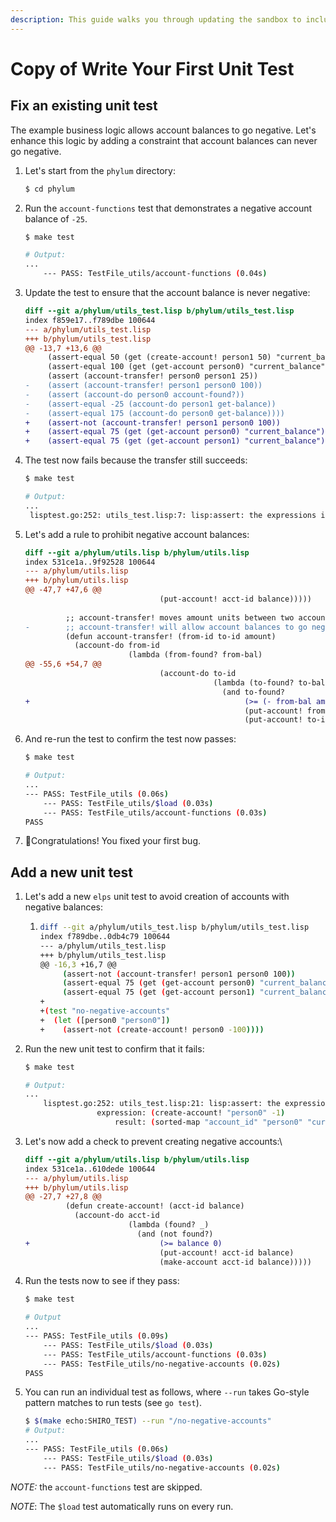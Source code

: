 ```yaml
---
description: This guide walks you through updating the sandbox to include unit tests.
---
```


# Copy of Write Your First Unit Test

## **Fix an existing unit test**

The example business logic allows account balances to go negative. Let's enhance this logic by adding a constraint that account balances can never go negative.

1.  Let's start from the `phylum` directory:

    ```bash
    $ cd phylum
    ```
2.  Run the `account-functions` test that demonstrates a negative account balance of `-25`.

    ```bash
    $ make test

    # Output:
    ...
        --- PASS: TestFile_utils/account-functions (0.04s)
    ```
3.  Update the test to ensure that the account balance is never negative:

    ```diff
    diff --git a/phylum/utils_test.lisp b/phylum/utils_test.lisp
    index f859e17..f789dbe 100644
    --- a/phylum/utils_test.lisp
    +++ b/phylum/utils_test.lisp
    @@ -13,7 +13,6 @@
         (assert-equal 50 (get (create-account! person1 50) "current_balance"))
         (assert-equal 100 (get (get-account person0) "current_balance"))
         (assert (account-transfer! person0 person1 25))
    -    (assert (account-transfer! person1 person0 100))
    -    (assert (account-do person0 account-found?))
    -    (assert-equal -25 (account-do person1 get-balance))
    -    (assert-equal 175 (account-do person0 get-balance))))
    +    (assert-not (account-transfer! person1 person0 100))
    +    (assert-equal 75 (get (get-account person0) "current_balance"))
    +    (assert-equal 75 (get (get-account person1) "current_balance"))))
    ```
4.  The test now fails because the transfer still succeeds:

    ```bash
    $ make test

    # Output:
    ...
     lisptest.go:252: utils_test.lisp:7: lisp:assert: the expressions is not falsey
    ```
5.  Let's add a rule to prohibit negative account balances:

    ```diff
    diff --git a/phylum/utils.lisp b/phylum/utils.lisp
    index 531ce1a..9f92528 100644
    --- a/phylum/utils.lisp
    +++ b/phylum/utils.lisp
    @@ -47,7 +47,6 @@
                                  (put-account! acct-id balance)))))
     
             ;; account-transfer! moves amount units between two accounts.
    -        ;; account-transfer! will allow account balances to go negative.
             (defun account-transfer! (from-id to-id amount)
               (account-do from-id
                           (lambda (from-found? from-bal)
    @@ -55,6 +54,7 @@
                                  (account-do to-id
                                              (lambda (to-found? to-bal)
                                                (and to-found?
    +                                                (>= (- from-bal amount) 0)
                                                     (put-account! from-id (- from-bal amount))
                                                     (put-account! to-id (+ to-bal amount)))))))))
    ```
6.  And re-run the test to confirm the test now passes:

    ```bash
    $ make test

    # Output:
    ...
    --- PASS: TestFile_utils (0.06s)
        --- PASS: TestFile_utils/$load (0.03s)
        --- PASS: TestFile_utils/account-functions (0.03s)
    PASS
    ```
7. 🎉Congratulations! You fixed your first bug.

## **Add a new unit test**

1. Let's add a new `elps` unit test to avoid creation of accounts with negative balances:
   1. ```bash
      diff --git a/phylum/utils_test.lisp b/phylum/utils_test.lisp
      index f789dbe..0db4c79 100644
      --- a/phylum/utils_test.lisp
      +++ b/phylum/utils_test.lisp
      @@ -16,3 +16,7 @@
           (assert-not (account-transfer! person1 person0 100))
           (assert-equal 75 (get (get-account person0) "current_balance"))
           (assert-equal 75 (get (get-account person1) "current_balance"))))
      +
      +(test "no-negative-accounts"
      +  (let ([person0 "person0"])
      +    (assert-not (create-account! person0 -100))))
      ```
2.  Run the new unit test to confirm that it fails:

    ```bash
    $ make test

    # Output:
    ...
        lisptest.go:252: utils_test.lisp:21: lisp:assert: the expressions is not falsey
                    expression: (create-account! "person0" -1)
                        result: (sorted-map "account_id" "person0" "current_balance" -1)
    ```
3.  Let's now add a check to prevent creating negative accounts:\


    ```diff
    diff --git a/phylum/utils.lisp b/phylum/utils.lisp
    index 531ce1a..610dede 100644
    --- a/phylum/utils.lisp
    +++ b/phylum/utils.lisp
    @@ -27,7 +27,8 @@
             (defun create-account! (acct-id balance)
               (account-do acct-id
                           (lambda (found? _)
                             (and (not found?)
    +                             (>= balance 0)
                                  (put-account! acct-id balance)
                                  (make-account acct-id balance)))))
    ```
4.  Run the tests now to see if they pass:

    ```bash
    $ make test

    # Output
    ...
    --- PASS: TestFile_utils (0.09s)
        --- PASS: TestFile_utils/$load (0.03s)
        --- PASS: TestFile_utils/account-functions (0.03s)
        --- PASS: TestFile_utils/no-negative-accounts (0.02s)
    PASS
    ```
5.  You can run an individual test as follows, where `--run` takes Go-style pattern matches to run tests (see `go test`).

    ```bash
    $ $(make echo:SHIRO_TEST) --run "/no-negative-accounts"
    # Output:
    ...
    --- PASS: TestFile_utils (0.06s)
        --- PASS: TestFile_utils/$load (0.03s)
        --- PASS: TestFile_utils/no-negative-accounts (0.02s)
    ```

_NOTE:_  the `account-functions` test are skipped.

_NOTE_: The `$load` test automatically runs on every run.
